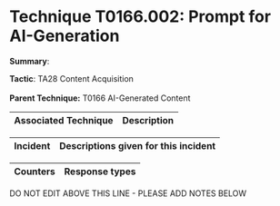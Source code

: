 # Technique T0166.002: Prompt for AI-Generation

**Summary**: 

**Tactic**: TA28 Content Acquisition <br><br>**Parent Technique:** T0166 AI-Generated Content


| Associated Technique | Description |
| --------- | ------------------------- |



| Incident | Descriptions given for this incident |
| -------- | -------------------- |



| Counters | Response types |
| -------- | -------------- |


DO NOT EDIT ABOVE THIS LINE - PLEASE ADD NOTES BELOW